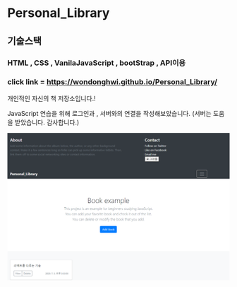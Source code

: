 # Personal_Library

## 기술스택

### HTML , CSS , VanilaJavaScript , bootStrap , API이용

### click link = https://wondonghwi.github.io/Personal_Library/

개인적인 자신의 책 저장소입니다.! 

JavaScript 연습을 위해 로그인과 , 서버와의 연결을 작성해보았습니다. (서버는 도움을 받았습니다. 감사합니다.) 

<img src="capture.PNG" >
